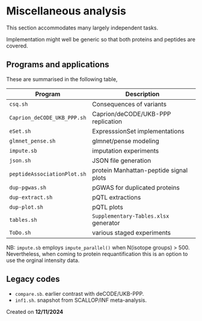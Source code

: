 # Miscellaneous analysis

This section accommodates many largely independent tasks.

Implementation might well be generic so that both proteins and peptides are covered.

## Programs and applications

These are summarised in the following table,

Program   | Description
----------|------------------------------------------------------------------------
`csq.sh` | Consequences of variants
`Caprion_deCODE_UKB_PPP.sh` | Caprion/deCODE/UKB-PPP replication
`eSet.sh` | ExpresssionSet implementations
`glmnet_pense.sh` | glmnet/pense modeling
`impute.sb` | imputation experiments
`json.sh` | JSON file generation
`peptideAssociationPlot.sh` | protein Manhattan-peptide signal plots
`dup-pgwas.sh` | pGWAS for duplicated proteins
`dup-extract.sh` | pQTL extractions
`dup-plot.sh` | pQTL plots
`tables.sh` | `Supplementary-Tables.xlsx` generator
`ToDo.sh` | various staged experiments

NB: `impute.sb` employs `impute_parallel()` when N(isotope groups) > 500. Nevertheless,
when coming to protein requantification this is an option to use the orginal intensity
data.

## Legacy codes

- `compare.sb`. earlier contrast with deCODE/UKB-PPP.
- `inf1.sh`. snapshot from SCALLOP/INF meta-analysis.

Created on **12/11/2024**
